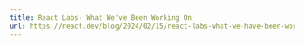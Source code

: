 ```yaml
---
title: React Labs- What We've Been Working On
url: https://react.dev/blog/2024/02/15/react-labs-what-we-have-been-working-on-february-2024
---
```

